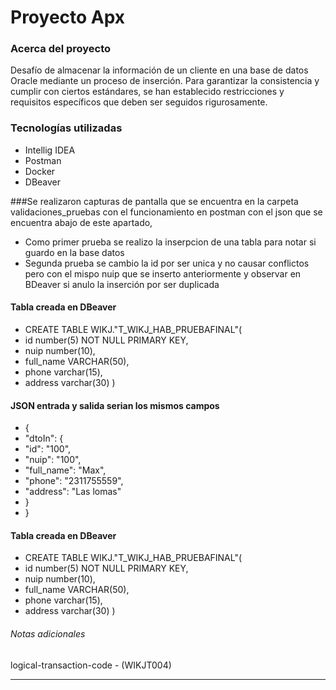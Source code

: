 # Proyecto Apx

### Acerca del proyecto
Desafío de almacenar la información de un cliente en una base de datos Oracle mediante un proceso de inserción. 
Para garantizar la consistencia y cumplir con ciertos estándares, se han establecido restricciones y requisitos específicos que deben ser seguidos rigurosamente.

### Tecnologías utilizadas
- Intellig IDEA 
- Postman
- Docker
- DBeaver


###Se realizaron capturas de pantalla que se encuentra en la carpeta validaciones_pruebas con el funcionamiento en postman con el json que se encuentra abajo de este apartado, 
- Como primer prueba se realizo la inserpcion de una tabla para notar si guardo en la base datos
- Segunda prueba se cambio la id por ser unica y no causar conflictos pero con el mispo nuip que se inserto anteriormente y observar en BDeaver si anulo la inserción por ser duplicada

#### Tabla creada en DBeaver 

- CREATE TABLE WIKJ."T_WIKJ_HAB_PRUEBAFINAL"(
- id number(5) NOT NULL PRIMARY KEY,
- nuip number(10),
- full_name VARCHAR(50),
- phone varchar(15),
- address varchar(30)
)

#### JSON entrada y salida serian los mismos campos 

- {
 - "dtoIn": {
 -   "id": "100",
 -  "nuip": "100",
 -  "full_name": "Max",
 -   "phone": "2311755559",
 -  "address": "Las lomas"
 - }
 - }

#### Tabla creada en DBeaver 

- CREATE TABLE WIKJ."T_WIKJ_HAB_PRUEBAFINAL"(
- id number(5) NOT NULL PRIMARY KEY,
- nuip number(10),
- full_name VARCHAR(50),
- phone varchar(15),
- address varchar(30)
)

###### Notas adicionales
logical-transaction-code - (WIKJT004)
****
